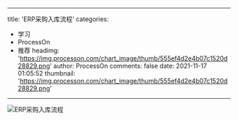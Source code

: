 
---
title: 'ERP采购入库流程'
categories: 
 - 学习
 - ProcessOn
 - 推荐
headimg: 'https://img.processon.com/chart_image/thumb/555ef4d2e4b07c1520d28829.png'
author: ProcessOn
comments: false
date: 2021-11-17 01:05:52
thumbnail: 'https://img.processon.com/chart_image/thumb/555ef4d2e4b07c1520d28829.png'
---

<div>   
<img class="thumb" alt="ERP采购入库流程" src="https://img.processon.com/chart_image/thumb/555ef4d2e4b07c1520d28829.png" referrerpolicy="no-referrer">
<p></p>  
</div>
            